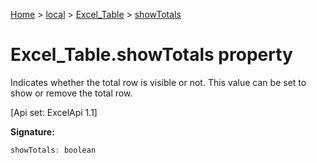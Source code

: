 [Home](./index) &gt; [local](local.md) &gt; [Excel\_Table](local.excel_table.md) &gt; [showTotals](local.excel_table.showtotals.md)

# Excel\_Table.showTotals property

Indicates whether the total row is visible or not. This value can be set to show or remove the total row. 

 \[Api set: ExcelApi 1.1\]

**Signature:**
```javascript
showTotals: boolean
```
